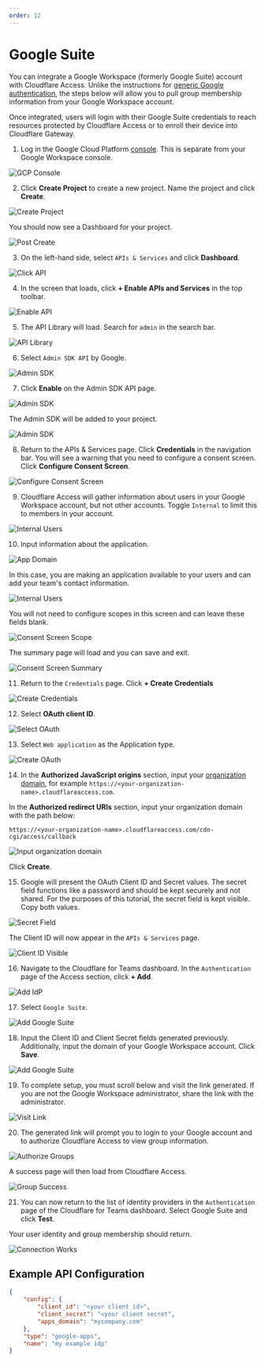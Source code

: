 ```yaml
---
order: 12
---
```


# Google Suite

You can integrate a Google Workspace (formerly Google Suite) account with Cloudflare Access. Unlike the instructions for [generic Google authentication](/authentication/configuring-identity-providers/google), the steps below will allow you to pull group membership information from your Google Workspace account.

Once integrated, users will login with their Google Suite credentials to reach resources protected by Cloudflare Access or to enroll their device into Cloudflare Gateway.

1. Log in the Google Cloud Platform [console](https://console.cloud.google.com/). This is separate from your Google Workspace console.

![GCP Console](../../static/documentation/identity/gsuite/gcp-home.png)

2. Click **Create Project** to create a new project. Name the project and click **Create**.

![Create Project](../../static/documentation/identity/gsuite/create-project.png)

You should now see a Dashboard for your project.

![Post Create](../../static/documentation/identity/gsuite/post-create.png)

3. On the left-hand side, select `APIs & Services` and click **Dashboard**.

![Click API](../../static/documentation/identity/gsuite/click-api.png)

4. In the screen that loads, click **+ Enable APIs and Services** in the top toolbar.

![Enable API](../../static/documentation/identity/gsuite/enable-api.png)

5. The API Library will load. Search for `admin` in the search bar.

![API Library](../../static/documentation/identity/gsuite/api-library.png)

6. Select `Admin SDK API` by Google.

![Admin SDK](../../static/documentation/identity/gsuite/admin-sdk.png)

7. Click **Enable** on the Admin SDK API page.

![Admin SDK](../../static/documentation/identity/gsuite/enable-admin-sdk.png)

The Admin SDK will be added to your project.

![Admin SDK](../../static/documentation/identity/gsuite/post-enable.png)

8. Return to the APIs & Services page. Click **Credentials** in the navigation bar. You will see a warning that you need to configure a consent screen. Click **Configure Consent Screen**.

![Configure Consent Screen](../../static/documentation/identity/gsuite/configure-consent-screen.png)

9. Cloudflare Access will gather information about users in your Google Workspace account, but not other accounts. Toggle `Internal` to limit this to members in your account.

![Internal Users](../../static/documentation/identity/gsuite/consent-internal.png)

10. Input information about the application.

![App Domain](../../static/documentation/identity/gsuite/consent-screen-app-name.png)

In this case, you are making an application available to your users and can add your team's contact information.

![Internal Users](../../static/documentation/identity/gsuite/consent-screen-contact.png)

You will not need to configure scopes in this screen and can leave these fields blank.

![Consent Screen Scope](../../static/documentation/identity/gsuite/consent-screen-scope.png)

The summary page will load and you can save and exit.

![Consent Screen Summary](../../static/documentation/identity/gsuite/consent-screen-summary.png)

11. Return to the `Credentials` page. Click **+ Create Credentials**

![Create Credentials](../../static/documentation/identity/gsuite/create-credentials.png)

12. Select **OAuth client ID**.

![Select OAuth](../../static/documentation/identity/gsuite/select-oauth.png)

13. Select `Web application` as the Application type.

![Create OAuth](../../static/documentation/identity/gsuite/create-oauth.png)

14. In the **Authorized JavaScript origins** section, input your [organization domain](/glossary#organization-domain), for example `https://<your-organization-name>.cloudflareaccess.com`.  

 In the **Authorized redirect URIs** section, input your organization domain with the path below:

 ```text
 https://<your-organization-name>.cloudflareaccess.com/cdn-cgi/access/callback
 ```

 ![Input organization domain](../../static/documentation/identity/gsuite/input-auth-domain.png)

 Click **Create**.

15. Google will present the OAuth Client ID and Secret values. The secret field functions like a password and should be kept securely and not shared. For the purposes of this tutorial, the secret field is kept visible. Copy both values.

![Secret Field](../../static/documentation/identity/gsuite/secret-field.png)

The Client ID will now appear in the `APIs & Services` page.

![Client ID Visible](../../static/documentation/identity/gsuite/client-id-visible.png)

16. Navigate to the Cloudflare for Teams dashboard. In the `Authentication` page of the Access section, click **+ Add**.

![Add IdP](../../static/documentation/identity/gsuite/add-idp.png)

17. Select `Google Suite`.

![Add Google Suite](../../static/documentation/identity/gsuite/add-gsuite.png)

18. Input the Client ID and Client Secret fields generated previously. Additionally, input the domain of your Google Workspace account. Click **Save**.

![Add Google Suite](../../static/documentation/identity/gsuite/input-client.png)

19. To complete setup, you must scroll below and visit the link generated. If you are not the Google Workspace administrator, share the link with the administrator.

![Visit Link](../../static/documentation/identity/gsuite/visit-link.png)

20. The generated link will prompt you to login to your Google account and to authorize Cloudflare Access to view group information.

![Authorize Groups](../../static/documentation/identity/gsuite/authorize-groups.png)

A success page will then load from Cloudflare Access.

![Group Success](../../static/documentation/identity/gsuite/group-success.png)

21. You can now return to the list of identity providers in the `Authentication` page of the Cloudflare for Teams dashboard. Select Google Suite and click **Test**.

Your user identity and group membership should return.

![Connection Works](../../static/documentation/identity/gsuite/connection-works.png)

## Example API Configuration

```json
{
    "config": {
        "client_id": "<your client id>",
        "client_secret": "<your client secret",
        "apps_domain": "mycompany.com"
    },
    "type": "google-apps",
    "name": "my example idp"
}